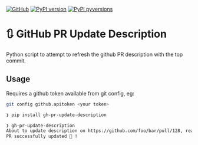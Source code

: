 [![GitHub](https://img.shields.io/badge/GitHub-noahp%2Fgh--pr--update--description-8da0cb?style=for-the-badge&logo=github)](https://github.com/noahp/gh-pr-update-description)
[![PyPI
version](https://img.shields.io/pypi/v/gh-pr-update-description.svg?style=for-the-badge)](https://pypi.org/project/gh-pr-update-description/)
[![PyPI
pyversions](https://img.shields.io/pypi/pyversions/gh-pr-update-description.svg?style=for-the-badge)](https://pypi.python.org/pypi/gh-pr-update-description/)

# 🔃 GitHub PR Update Description

Python script to attempt to refresh the github PR description with the top
commit.

## Usage

Requires a github token available from git config, eg:

```bash
git config github.apitoken <your token>
```

```bash
❯ pip install gh-pr-update-description

❯ gh-pr-update-description
About to update description on https://github.com/foo/bar/pull/128, ready? [Y/n]:
PR successfully updated 🎉 !
```

